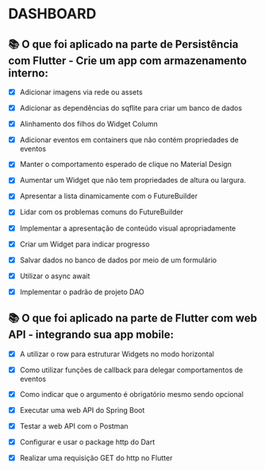 # DASHBOARD 

## 📚 O que foi aplicado na parte de Persistência com Flutter - Crie um app com armazenamento interno: 

  - [x] Adicionar imagens via rede ou assets
  - [x] Adicionar as dependências do sqflite para criar um banco de dados
  - [x] Alinhamento dos filhos do Widget Column
  - [x] Adicionar eventos em containers que não contém propriedades de eventos
  - [x] Manter o comportamento esperado de clique no Material Design
  - [x] Aumentar um Widget que não tem propriedades de altura ou largura.
  - [x] Apresentar a lista dinamicamente com o FutureBuilder
  - [x] Lidar com os problemas comuns do FutureBuilder
  - [x] Implementar a apresentação de conteúdo visual apropriadamente
  - [x] Criar um Widget para indicar progresso
  - [x] Salvar dados no banco de dados por meio de um formulário
  - [x] Utilizar o async await
  - [x] Implementar o padrão de projeto DAO


## 📚 O que foi aplicado na parte de Flutter com web API - integrando sua app mobile: 

  - [x] A utilizar o row para estruturar Widgets no modo horizontal 
  - [x] Como utilizar funções de callback para delegar comportamentos de eventos
  - [x] Como indicar que o argumento é obrigatório mesmo sendo opcional
  - [x] Executar uma web API do Spring Boot 
  - [x] Testar a web API com o Postman
  - [x] Configurar e usar o package http do Dart
  - [x] Realizar uma requisição GET do http no Flutter
  
